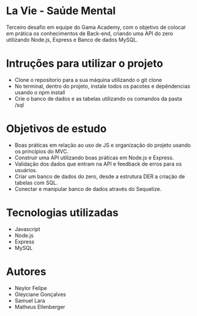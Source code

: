 # La Vie - Saúde Mental
Terceiro desafio em equipe do Gama Academy, com o objetivo de colocar em prática os conhecimentos de Back-end, criando uma API do zero utilizando Node.js, Express e Banco de dados MySQL.
# Intruções para utilizar o projeto
- Clone o repositorio para a sua máquina utilizando o git clone
- No terminal, dentro do projeto, instale todos os pacotes e depêndencias usando o npm install
- Crie o banco de dados e as tabelas utilizando os comandos da pasta /sql
# Objetivos de estudo
- Boas práticas em relação ao uso de JS e organização do projeto usando os princípios do MVC.
- Construir uma API utilizando boas práticas em Node.js e Express.
- Validação dos dados que entram na API e feedback de erros para os usuários.
- Criar um banco de dados do zero, desde a estrutura DER a criação de tabelas com SQL.
- Conectar e manipular banco de dados através do Sequelize.
# Tecnologias utilizadas
- Javascript
- Node.js
- Express
- MySQL
# Autores
- Neylor Felipe
- Gleyciane Gonçalves
- Samuel Lara
- Matheus Ellenberger
